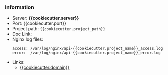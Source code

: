 ### Information

- Server: **{{cookiecutter.server}}**
- Port: {{cookiecutter.port}}
- Project path: `{{cookiecutter.project_path}}`
- Doc Link:
- Nginx log files:
    ```
    access: /var/log/nginx/api-{{cookiecutter.project_name}}_access.log
    error:  /var/log/nginx/api-{{cookiecutter.project_name}}_error.log
    ```
- Links:
    * [{{cookiecutter.domain}}](https://{{cookiecutter.domain}})
